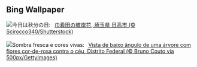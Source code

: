 ## Bing Wallpaper
![](https://www.bing.com/th?id=OHR.RedSpiderlily2024_JA-JP1171609872_UHD.jpg&w=1000)今日は秋分の日:&nbsp;&ensp;[巾着田の彼岸花, 埼玉県 日高市 (© Scirocco340/Shutterstock)](https://www.bing.com/th?id=OHR.RedSpiderlily2024_JA-JP1171609872_UHD.jpg)
<br><br/>
![](https://www.bing.com/th?id=OHR.DiadaArvore_PT-BR9942268995_UHD.jpg&w=1000)Sombra fresca e cores vivas:&nbsp;&ensp;[Vista de baixo ângulo de uma árvore com flores cor-de-rosa contra o céu, Distrito Federal (© Bruno Couto via 500px/GettyImages)](https://www.bing.com/th?id=OHR.DiadaArvore_PT-BR9942268995_UHD.jpg)
<br><br/>
